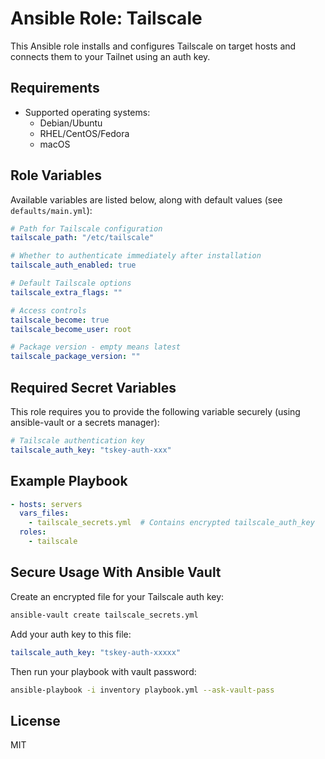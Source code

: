 # Ansible Role: Tailscale

This Ansible role installs and configures Tailscale on target hosts and connects them to your Tailnet using an auth key.

## Requirements

- Supported operating systems:
  - Debian/Ubuntu
  - RHEL/CentOS/Fedora
  - macOS

## Role Variables

Available variables are listed below, along with default values (see `defaults/main.yml`):

```yaml
# Path for Tailscale configuration
tailscale_path: "/etc/tailscale"

# Whether to authenticate immediately after installation
tailscale_auth_enabled: true

# Default Tailscale options 
tailscale_extra_flags: ""

# Access controls
tailscale_become: true
tailscale_become_user: root

# Package version - empty means latest
tailscale_package_version: ""
```

## Required Secret Variables

This role requires you to provide the following variable securely (using ansible-vault or a secrets manager):

```yaml
# Tailscale authentication key
tailscale_auth_key: "tskey-auth-xxx"
```

## Example Playbook

```yaml
- hosts: servers
  vars_files:
    - tailscale_secrets.yml  # Contains encrypted tailscale_auth_key
  roles:
    - tailscale
```

## Secure Usage With Ansible Vault

Create an encrypted file for your Tailscale auth key:

```bash
ansible-vault create tailscale_secrets.yml
```

Add your auth key to this file:

```yaml
tailscale_auth_key: "tskey-auth-xxxxx"
```

Then run your playbook with vault password:

```bash
ansible-playbook -i inventory playbook.yml --ask-vault-pass
```

## License

MIT